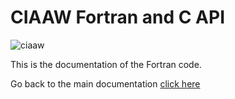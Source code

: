 # CIAAW Fortran and C API

![ciaaw](../_images/logo-ciaaw.png)

This is the documentation of the Fortran code. 

Go back to the main documentation [click here](../3-api/ciaaw.html)
